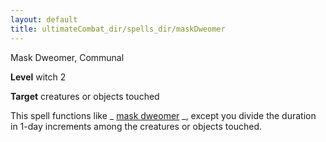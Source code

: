 ```yaml
---
layout: default
title: ultimateCombat_dir/spells_dir/maskDweomer
---
```

Mask Dweomer, Communal

**Level** witch 2

**Target** creatures or objects touched

This spell functions like _ [mask dweomer](advanced_dir/spells_dir/maskDweomer#_mask-dweomer) _, except you divide the duration in 1-day increments among the creatures or objects touched.

